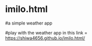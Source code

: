 # imilo.html


#a simple weather app



#play with the weather app in this link = https://shiwa4656.github.io/imilo.html/
